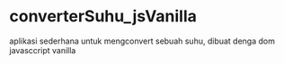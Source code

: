 # converterSuhu_jsVanilla
aplikasi sederhana untuk mengconvert sebuah suhu, dibuat denga dom javasccript vanilla
